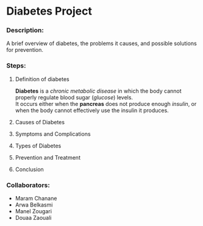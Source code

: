 # Diabetes Project 

### Description:
A brief overview of diabetes, the problems it causes, and possible solutions for prevention.

### Steps:
1. Definition of diabetes  

   **Diabetes** is a *chronic metabolic disease* in which the body cannot properly regulate blood sugar (*glucose*) levels.  
  It occurs either when the **pancreas** does not produce enough *insulin*, or when the body cannot effectively use the insulin it produces.

3. Causes of Diabetes
4. Symptoms and Complications
5. Types of Diabetes
6. Prevention and Treatment
7. Conclusion
   
### Collaborators:
- Maram Chanane 
- Arwa  Belkasmi
- Manel Zougari
- Douaa Zaouali
